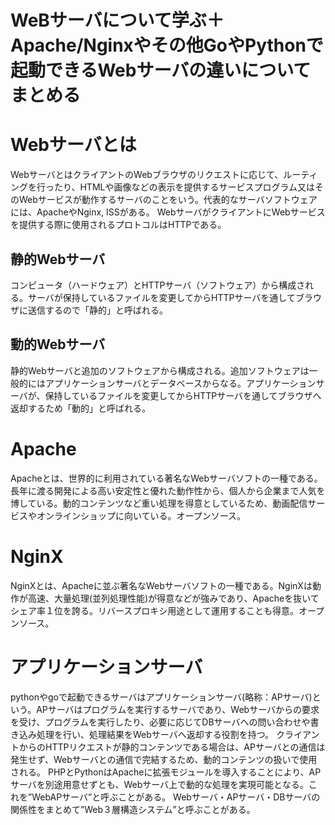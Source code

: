 # WeBサーバについて学ぶ＋Apache/Nginxやその他GoやPythonで起動できるWebサーバの違いについてまとめる

# Webサーバとは

WebサーバとはクライアントのWebブラウザのリクエストに応じて、ルーティングを行ったり、HTMLや画像などの表示を提供するサービスプログラム又はそのWebサービスが動作するサーバのことをいう。代表的なサーバソフトウェアには、ApacheやNginx, ISSがある。
WebサーバがクライアントにWebサービスを提供する際に使用されるプロトコルはHTTPである。

## 静的Webサーバ

コンピュータ（ハードウェア）とHTTPサーバ（ソフトウェア）から構成される。サーバが保持しているファイルを変更してからHTTPサーバを通してブラウザに送信するので「静的」と呼ばれる。

## 動的Webサーバ

静的Webサーバと追加のソフトウェアから構成される。追加ソフトウェアは一般的にはアプリケーションサーバとデータベースからなる。アプリケーションサーバが、保持しているファイルを変更してからHTTPサーバを通してブラウザへ返却するため「動的」と呼ばれる。

# Apache

Apacheとは、世界的に利用されている著名なWebサーバソフトの一種である。長年に渡る開発による高い安定性と優れた動作性から、個人から企業まで人気を博している。動的コンテンツなど重い処理を得意としているため、動画配信サービスやオンラインショップに向いている。オープンソース。

# NginX

NginXとは、Apacheに並ぶ著名なWebサーバソフトの一種である。NginXは動作が高速、大量処理(並列処理性能)が得意などが強みであり、Apacheを抜いてシェア率１位を誇る。リバースプロキシ用途として運用することも得意。オープンソース。

# アプリケーションサーバ

pythonやgoで起動できるサーバはアプリケーションサーバ(略称：APサーバ)という。APサーバはプログラムを実行するサーバであり、Webサーバからの要求を受け、プログラムを実行したり、必要に応じてDBサーバへの問い合わせや書き込み処理を行い、処理結果をWebサーバへ返却する役割を持つ。
クライアントからのHTTPリクエストが静的コンテンツである場合は、APサーバとの通信は発生せず、Webサーバとの通信で完結するため、動的コンテンツの扱いで使用される。
PHPとPythonはApacheに拡張モジュールを導入することにより、APサーバを別途用意せずとも、Webサーバ上で動的な処理を実現可能となる。これを”WebAPサーバ”と呼ぶことがある。
Webサーバ・APサーバ・DBサーバの関係性をまとめて”Web３層構造システム”と呼ぶことがある。
